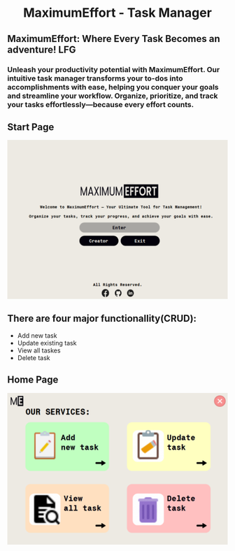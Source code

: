 <h1 align = "center">MaximumEffort - Task Manager</h1>
  
## MaximumEffort: Where Every Task Becomes an adventure! LFG 

### Unleash your productivity potential with MaximumEffort. Our intuitive task manager transforms your to-dos into accomplishments with ease, helping you conquer your goals and streamline your workflow. Organize, prioritize, and track your tasks effortlessly—because every effort counts.
## Start Page
<img src="pictures/ReadME/Screenshot 2024-07-27 000801.png">

## There are four major functionallity(CRUD):
- Add new task
- Update existing task
- View all taskes
- Delete task
## Home Page
<img src="pictures/ReadME/Screenshot 2024-07-27 000813.png">

